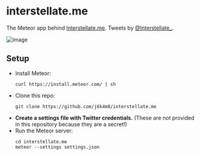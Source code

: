 # interstellate.me
The Meteor app behind [Interstellate.me](http://interstellate.me). Tweets by [@Interstellate_](https://twitter.com/Interstellate_).

![image](https://cloud.githubusercontent.com/assets/693511/15806549/69ea48a6-2b13-11e6-8481-e7c805f0f317.png)

## Setup

- Install Meteor:
  ```
  curl https://install.meteor.com/ | sh
  ```
- Clone this repo: 
  ```
  git clone https://github.com/j6k4m8/interstellate.me
  ```
- **Create a settings file with Twitter credentials.** (These are not provided in this repository because they are a secret!)
- Run the Meteor server:
  ```
  cd interstellate.me
  meteor --settings settings.json
  ```
